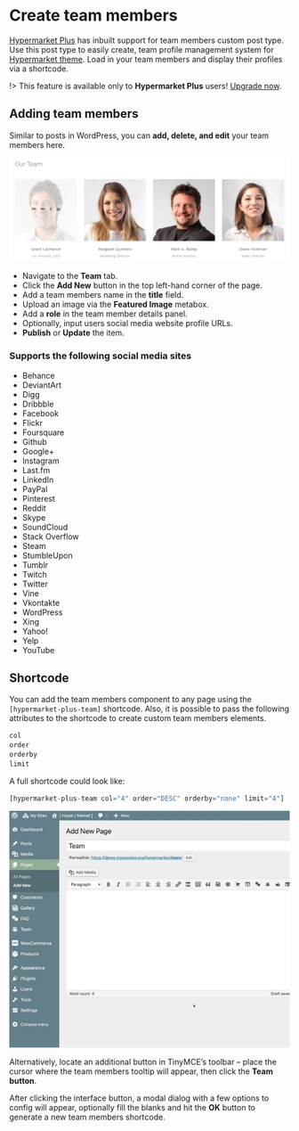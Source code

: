 # Create team members

[Hypermarket Plus](https://www.mypreview.one) has inbuilt support for team members custom post type. Use this post type to easily create, team profile management system for [Hypermarket theme](http://demo.mypreview.one/hypermarket/about). Load in your team members and display their profiles via a shortcode.

!> This feature is available only to **Hypermarket Plus** users! [Upgrade now](https://www.mypreview.one).

## Adding team members

Similar to posts in WordPress, you can **add, delete, and edit** your team members here.

![Team members](img/team-members.jpg)

* Navigate to the **Team** tab.
* Click the **Add New** button in the top left-hand corner of the page.
* Add a team members name in the **title** field.
* Upload an image via the **Featured Image** metabox.
* Add a **role** in the team member details panel.
* Optionally, input users social media website profile URLs.
* **Publish** or **Update** the item.

### Supports the following social media sites

* Behance
* DeviantArt
* Digg
* Dribbble
* Facebook
* Flickr
* Foursquare
* Github
* Google+
* Instagram
* Last.fm
* LinkedIn
* PayPal
* Pinterest
* Reddit
* Skype
* SoundCloud
* Stack Overflow
* Steam
* StumbleUpon
* Tumblr
* Twitch
* Twitter
* Vine
* Vkontakte
* WordPress
* Xing
* Yahoo!
* Yelp
* YouTube

## Shortcode

You can add the team members component to any page using the ```[hypermarket-plus-team]``` shortcode. Also, it is possible to pass the following attributes to the shortcode to create custom team members elements.

```php
col
order
orderby
limit
```

A full shortcode could look like:

```php
[hypermarket-plus-team col="4" order="DESC" orderby="none" limit="4"]
```

![Generate a team members shortcode](img/generate-team-members-shortcode.gif)

Alternatively, locate an additional button in TinyMCE’s toolbar – place the cursor where the team members tooltip will appear, then click the **Team button**.

After clicking the interface button, a modal dialog with a few options to config will appear, optionally fill the blanks and hit the **OK** button to generate a new team members shortcode.

